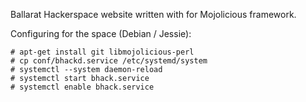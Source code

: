 Ballarat Hackerspace website written with for Mojolicious framework.


Configuring for the space (Debian / Jessie):

```
# apt-get install git libmojolicious-perl
# cp conf/bhackd.service /etc/systemd/system
# systemctl --system daemon-reload
# systemctl start bhack.service
# systemctl enable bhack.service
```
